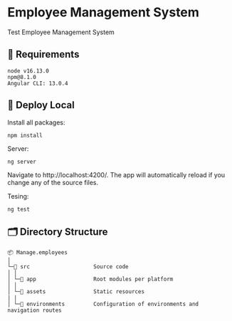 # Employee Management System

Test Employee Management System

## 📝 Requirements

```
node v16.13.0
npm@8.1.0
Angular CLI: 13.0.4
```
## 🚀 Deploy Local

Install all packages:

```
npm install
```

Server:

```
ng server
```

Navigate to http://localhost:4200/. The app will automatically reload if you change any of the source files.

Tesing:

```
ng test
```

## 🗂 Directory Structure
```
📦 Manage.employees    
│   
└─📁 src                    Source code
│ │
│ └─📁 app                  Root modules per platform
│ │ 
│ └─📁 assets               Static resources
| |
│ └─📁 environments         Configuration of environments and navigation routes
```